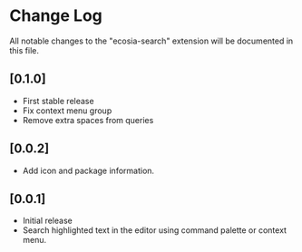 # Change Log

All notable changes to the "ecosia-search" extension will be documented in this file.

## [0.1.0]

- First stable release
- Fix context menu group
- Remove extra spaces from queries

## [0.0.2]

- Add icon and package information.

## [0.0.1]

- Initial release
- Search highlighted text in the editor using command palette or context menu.
